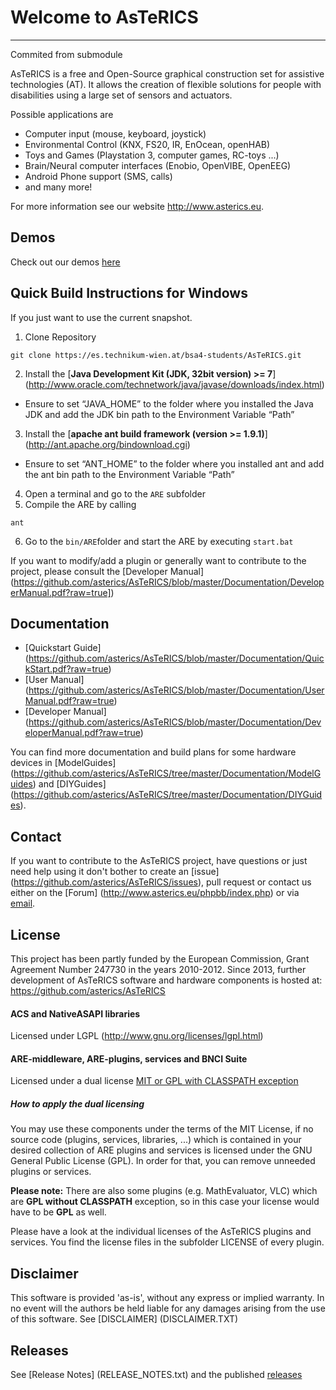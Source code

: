 # Welcome to AsTeRICS
-------------------
Commited from submodule

AsTeRICS is a free and Open-Source graphical construction set for assistive technologies (AT).
It allows the creation of flexible solutions for people with disabilities using a large set of sensors and actuators.


Possible applications are  
* Computer input (mouse, keyboard, joystick)
* Environmental Control (KNX, FS20, IR, EnOcean, openHAB)
* Toys and Games (Playstation 3, computer games, RC-toys ...)
* Brain/Neural computer interfaces (Enobio, OpenVIBE, OpenEEG)
* Android Phone support (SMS, calls)
* and many more!

For more information see our website http://www.asterics.eu.

## Demos
Check out our demos [here](http://asterics.github.io/AsTeRICS/demos.html)

## Quick Build Instructions for Windows
If you just want to use the current snapshot.

1. Clone Repository
  ```
  git clone https://es.technikum-wien.at/bsa4-students/AsTeRICS.git
  ```
2. Install the [**Java Development Kit (JDK, 32bit version) >= 7**] (http://www.oracle.com/technetwork/java/javase/downloads/index.html)
  * Ensure to set “JAVA_HOME” to the folder where you installed the Java JDK and add the JDK bin path to the  Environment Variable “Path”
3. Install the [**apache ant build framework (version >= 1.9.1)**] (http://ant.apache.org/bindownload.cgi)
  * Ensure to set “ANT_HOME” to the folder where you installed ant and add the ant bin path to the Environment Variable “Path”
4. Open a terminal and go to the ```ARE``` subfolder
5. Compile the ARE by calling
  ```
  ant
  ```
6. Go to the ```bin/ARE```folder and start the ARE by executing ```start.bat```

If you want to modify/add a plugin or generally want to contribute to the project, please consult the [Developer Manual] (https://github.com/asterics/AsTeRICS/blob/master/Documentation/DeveloperManual.pdf?raw=true])

## Documentation

* [Quickstart Guide] (https://github.com/asterics/AsTeRICS/blob/master/Documentation/QuickStart.pdf?raw=true)
* [User Manual] (https://github.com/asterics/AsTeRICS/blob/master/Documentation/UserManual.pdf?raw=true)
* [Developer Manual] (https://github.com/asterics/AsTeRICS/blob/master/Documentation/DeveloperManual.pdf?raw=true)


You can find more documentation and build plans for some hardware devices in [ModelGuides] (https://github.com/asterics/AsTeRICS/tree/master/Documentation/ModelGuides) and  [DIYGuides] (https://github.com/asterics/AsTeRICS/tree/master/Documentation/DIYGuides).

## Contact

If you want to contribute to the AsTeRICS project, have questions or just need help using it don't bother to create an [issue] (https://github.com/asterics/AsTeRICS/issues), pull request or contact us either on the [Forum] (http://www.asterics.eu/phpbb/index.php) or via [email](mailto:asterics_info@ki-i.at).


## License

This project has been partly funded by the European Commission,  Grant Agreement Number 247730 in the years 2010-2012.
Since 2013, further development of AsTeRICS software and hardware components is hosted at:  https://github.com/asterics/AsTeRICS

#### ACS and NativeASAPI libraries
Licensed under LGPL (http://www.gnu.org/licenses/lgpl.html)

#### ARE-middleware, ARE-plugins, services and BNCI Suite
Licensed under a dual license [MIT or GPL with CLASSPATH exception](ARE-LICENSE_MITOrGPLv3WithException.txt)

##### How to apply the dual licensing

You may use these components under the terms of the MIT License, if no source code (plugins, services, libraries, ...) which is contained in your desired collection of ARE plugins and services is licensed under the GNU General Public License (GPL).
In order for that, you can remove unneeded plugins or services.

**Please note:** There are also some plugins (e.g. MathEvaluator, VLC) which are **GPL without CLASSPATH** exception, so in this case your license would have to be **GPL** as well.

Please have a look at the individual licenses of the AsTeRICS plugins and services. You find the license files in the subfolder LICENSE of every plugin.

## Disclaimer

This software is provided 'as-is', without any express or implied warranty. 
In no event will the authors be held liable for any damages arising from the use of this software. See [DISCLAIMER] (DISCLAIMER.TXT)

## Releases
See [Release Notes] (RELEASE_NOTES.txt) and the published [releases](https://github.com/asterics/AsTeRICS/releases)
